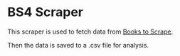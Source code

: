 # BS4 Scraper

This scraper is used to fetch data from  [Books to Scrape](https://books.toscrape.com/).

Then the data is saved to a .csv file for analysis.



